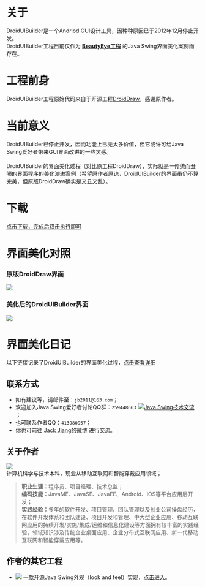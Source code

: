 # 关于
DroidUIBuilder是一个Andriod GUI设计工具，因种种原因已于2012年12月停止开发。<br>
DroidUIBuilder工程目前仅作为 **[BeautyEye工程](https://github.com/JackJiang2011/beautyeye)** 的Java Swing界面美化案例而存在。

# 工程前身
DroidUIBuilder工程原始代码来自于开源工程[DroidDraw](https://code.google.com/p/droiddraw/)，感谢原作者。

# 当前意义
DroidUIBuilder已停止开发，因而功能上已无太多价值，但它或许可给Java Swing爱好者带来GUI界面改进的一些灵感。<br>
<br>
DroidUIBuilder的界面美化过程（对比原工程DroidDraw），实际就是一传统而丑陋的界面程序的美化演进案例（希望原作者原谅，DroidUIBuilder的界面虽仍不算完美，但原版DroidDraw确实是又丑又乱）。

# 下载
[点击下载，完成后双击执行即可](https://raw.githubusercontent.com/JackJiang2011/DroidUIBuilder/master/dist/DriodUIBuilder.jar)

# 界面美化对照
### 原版DroidDraw界面
![](https://raw.githubusercontent.com/JackJiang2011/DroidUIBuilder/master/screenshots/2012-11-09_1_original.PNG)

### 美化后的DroidUIBuilder界面
![](https://raw.githubusercontent.com/JackJiang2011/DroidUIBuilder/master/preview/preview_20150203.png)

# 界面美化日记
以下链接记录了DroidUIBuilder的界面美化过程，[点击查看详细](https://github.com/JackJiang2011/DroidUIBuilder/wiki/DriodUIBuilder%E7%95%8C%E9%9D%A2%E7%BE%8E%E5%8C%96%E6%97%A5%E8%AE%B0)

## 联系方式
* 如有建议等，请邮件至：`jb2011@163.com`；</li>
* 欢迎加入Java Swing爱好者讨论QQ群：`259448663`  <a target="_blank" href="http://shang.qq.com/wpa/qunwpa?idkey=9971fb1d1845edc87bdec92ad03f329c1d1f280b1cfe73b6d03c13b0f7f8aba1"><img border="0" src="http://pub.idqqimg.com/wpa/images/group.png" alt="Java Swing技术交流" title="Java Swing技术交流"></a>；
* 也可联系作者QQ：`413980957`；
* 你也可前往 [Jack Jiang的微博](http://t.qq.com/jackjiang_is_here/) 进行交流。

## 关于作者
![](https://raw.githubusercontent.com/JackJiang2011/beautyeye/master/screenshots/js2.png)<br>
计算机科学与技术本科，现业从移动互联网和智能穿戴应用领域；<br>
> <b>职业生涯：</b>程序员、项目经理、技术总监；<br>
> <b>编码技能：</b>JavaME、JavaSE、JavaEE、Android、iOS等平台应用层开发；<br>
> <b>实践经验：</b>多年的软件开发、项目管理、团队管理以及创业公司操盘经历，在软件开发体系和团队建设、项目开发和管理、中大型企业应用、移动互联网应用的持续开发/实施/集成/运维和信息化建设等方面拥有较丰富的实践经验，领域知识涉及传统企业桌面应用、企业分布式互联网应用、新一代移动互联网和智能穿戴应用等。

## 作者的其它工程
* ![](https://raw.githubusercontent.com/JackJiang2011/beautyeye/master/screenshots/beautyeye_logo_h.png) 一款开源Java Swing外观（look and feel）实现，[点击进入](https://github.com/JackJiang2011/beautyeye)。<br>
